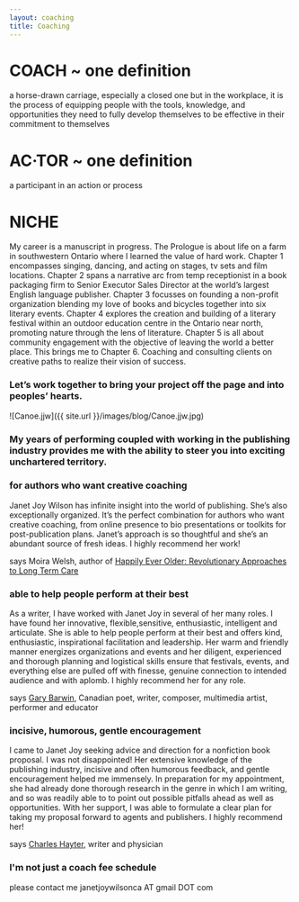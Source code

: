 ```yaml
---
layout: coaching
title: Coaching
---
```


# COACH ~ one definition

a horse-drawn carriage, especially a closed one but in the workplace, it is the process of equipping people with the tools, knowledge, and opportunities they need to fully develop themselves to be effective in their commitment to themselves

# AC·TOR ~ one definition

a participant in an action or process

# NICHE

My career is a manuscript in progress. The Prologue is about life on a farm in southwestern Ontario where I learned the value of hard work. Chapter 1 encompasses singing, dancing, and acting on stages, tv sets and film locations. Chapter 2 spans a narrative arc from temp receptionist in a book packaging firm to Senior Executor Sales Director at the world’s largest English language publisher. Chapter 3 focusses on founding a non-profit organization blending my love of books and bicycles together into six literary events. Chapter 4 explores the creation and building of a literary festival within an outdoor education centre in the Ontario near north, promoting nature through the lens of literature. Chapter 5 is all about community engagement with the objective of leaving the world a better place. This brings me to Chapter 6. Coaching and consulting clients on creative paths to realize their vision of success.

### Let’s work together to bring your project off the page and into peoples’ hearts.


![Canoe.jjw]({{ site.url }}/images/blog/Canoe.jjw.jpg)

### My years of performing coupled with working in the publishing industry provides me with the ability to steer you into exciting unchartered territory.

### for authors who want creative coaching

Janet Joy Wilson has infinite insight into the world of publishing. She’s also exceptionally organized. It’s the perfect combination for authors who want creative coaching, from online presence to bio presentations or toolkits for post-publication plans. Janet’s approach is so thoughtful and she’s an abundant source of fresh ideas. I highly recommend her work!

says Moira Welsh, author of [Happily Ever Older: Revolutionary Approaches to Long Term Care](https://ecwpress.com/products/happily-ever-older)

### able to help people perform at their best

As a writer, I have worked with Janet Joy in several of her many roles. I have found her innovative, flexible,sensitive, enthusiastic, intelligent and articulate. She is able to help people perform at their best and offers kind, enthusiastic, inspirational facilitation and leadership. Her warm and friendly manner energizes organizations and events and her diligent, experienced and thorough planning and logistical skills ensure that festivals, events, and everything else are pulled off with finesse, genuine connection to intended audience and with aplomb. I highly recommend her for any role. 

says [Gary Barwin](https://garybarwin.com/), Canadian poet, writer, composer, multimedia artist, performer and educator

### incisive, humorous, gentle encouragement

I came to Janet Joy seeking advice and direction for a nonfiction book proposal. I was not disappointed! Her extensive knowledge of the publishing industry, incisive and often humorous feedback, and gentle encouragement helped me immensely. In preparation for my appointment, she had already done thorough research in the genre in which I am writing, and so was readily able to to point out possible pitfalls ahead as well as opportunities. With her support, I was able to formulate a clear plan for taking my proposal forward to agents and publishers. I highly recommend her!

says [Charles Hayter](https://charleshayter.com/), writer and physician



### I'm not just a coach fee schedule

please contact me   janetjoywilsonca AT gmail DOT com